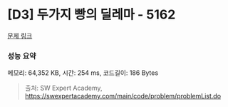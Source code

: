 # [D3] 두가지 빵의 딜레마 - 5162 

[문제 링크](https://swexpertacademy.com/main/code/problem/problemDetail.do?contestProbId=AWTaTDua3OoDFAVT) 

### 성능 요약

메모리: 64,352 KB, 시간: 254 ms, 코드길이: 186 Bytes



> 출처: SW Expert Academy, https://swexpertacademy.com/main/code/problem/problemList.do